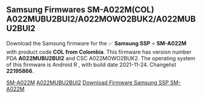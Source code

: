 <h2>Samsung Firmwares SM-A022M(COL) A022MUBU2BUI2/A022MOWO2BUK2/A022MUBU2BUI2</h2>
Download the Samsung firmware for the ✅ <strong>Samsung SSP </strong> ⭐ <strong>SM-A022M</strong> with product code <strong>COL</strong> <strong> from Colombia</strong>. This firmware has version number PDA <strong>A022MUBU2BUI2</strong> and CSC A022MOWO2BUK2. The operating system of this firmware is Android R , with build date 2021-11-24. Changelist <strong>22195866</strong>.


[SM-A022M](https://samfirm.shop/samsung/model/SM-A022M)
[A022MUBU2BUI2](https://samfirm.shop/samsung/pda/A022MUBU2BUI2)
[Download Firmware Samsung SSP SM-A022M](https://samfirm.shop/samsung/firmware/476860)

